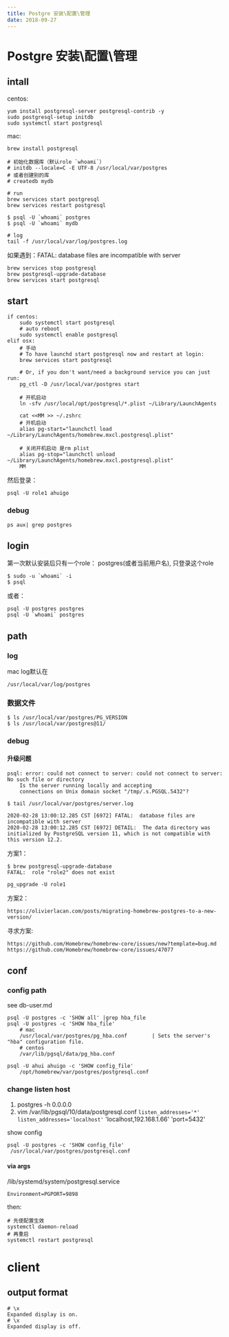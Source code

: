 ```yaml
---
title: Postgre 安装\配置\管理
date: 2018-09-27
---
```


# Postgre 安装\配置\管理

## intall

centos:

    yum install postgresql-server postgresql-contrib -y
    sudo postgresql-setup initdb
    sudo systemctl start postgresql

mac:

    brew install postgresql

    # 初始化数据库（默认role `whoami`）
    # initdb --locale=C -E UTF-8 /usr/local/var/postgres
    # 或者创建别的库
    # createdb mydb

    # run
    brew services start postgresql
    brew services restart postgresql

    $ psql -U `whoami` postgres
    $ psql -U `whoami` mydb

    # log
    tail -f /usr/local/var/log/postgres.log

如果遇到：FATAL: database files are incompatible with server

    brew services stop postgresql
    brew postgresql-upgrade-database
    brew services start postgresql

## start

    if centos:
        sudo systemctl start postgresql
        # auto reboot
        sudo systemctl enable postgresql
    elif osx:
        # 手动
        # To have launchd start postgresql now and restart at login:
        brew services start postgresql

        # Or, if you don't want/need a background service you can just run:
        pg_ctl -D /usr/local/var/postgres start

        # 开机启动
        ln -sfv /usr/local/opt/postgresql/*.plist ~/Library/LaunchAgents

        cat <<MM >> ~/.zshrc
        # 开机启动
        alias pg-start="launchctl load ~/Library/LaunchAgents/homebrew.mxcl.postgresql.plist"

        # 关闭开机启动 是rm plist
        alias pg-stop="launchctl unload ~/Library/LaunchAgents/homebrew.mxcl.postgresql.plist"
        MM

然后登录：

    psql -U role1 ahuigo

### debug

    ps aux| grep postgres

## login

第一次默认安装后只有一个role： postgres(或者当前用户名), 只登录这个role

    $ sudo -u `whoami` -i 
    $ psql

或者：

    psql -U postgres postgres
    psql -U `whoami` postgres

## path

### log

mac log默认在

    /usr/local/var/log/postgres

### 数据文件

    $ ls /usr/local/var/postgres/PG_VERSION
    $ ls /usr/local/var/postgres@11/

### debug

#### 升级问题

    psql: error: could not connect to server: could not connect to server: No such file or directory
        Is the server running locally and accepting
        connections on Unix domain socket "/tmp/.s.PGSQL.5432"?

    $ tail /usr/local/var/postgres/server.log

    2020-02-28 13:00:12.285 CST [6972] FATAL:  database files are incompatible with server
    2020-02-28 13:00:12.285 CST [6972] DETAIL:  The data directory was initialized by PostgreSQL version 11, which is not compatible with this version 12.2.

方案1：

    $ brew postgresql-upgrade-database
    FATAL:  role "role2" does not exist

    pg_upgrade -U role1

方案2：

    https://olivierlacan.com/posts/migrating-homebrew-postgres-to-a-new-version/

寻求方案:

    https://github.com/Homebrew/homebrew-core/issues/new?template=bug.md
    https://github.com/Homebrew/homebrew-core/issues/47077

## conf

### config path

see db-user.md

    psql -U postgres -c 'SHOW all' |grep hba_file
    psql -U postgres -c 'SHOW hba_file'
        # mac
        /usr/local/var/postgres/pg_hba.conf        | Sets the server's "hba" configuration file.
        # centos
        /var/lib/pgsql/data/pg_hba.conf

    psql -U ahui ahuigo -c 'SHOW config_file'
        /opt/homebrew/var/postgres/postgresql.conf

### change listen host

1. postgres -h 0.0.0.0
2. vim /var/lib/pgsql/10/data/postgresql.conf `listen_addresses='*'`
   `listen_addresses='localhost'` 'localhost,192.168.1.66' 'port=5432'

show config

    psql -U postgres -c 'SHOW config_file'
     /usr/local/var/postgres/postgresql.conf

#### via args

/lib/systemd/system/postgresql.service

    Environment=PGPORT=9898

then:

    # 先使配置生效
    systemctl daemon-reload
    # 再重启
    systemctl restart postgresql

# client

## output format

    # \x
    Expanded display is on.
    # \x
    Expanded display is off.
